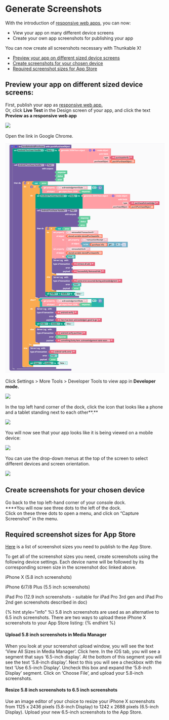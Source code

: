 # Generate Screenshots

With the introduction of [responsive web apps,](publish-as-a-web-app-pro.md#responsive-web-app) you can now:

* View your app on many different device screens
* Create your own app screenshots for publishing your app

You can now create all screenshots necessary with Thunkable X!

* [Preview your app on different sized device screens](generate-screenshots.md#preview-your-app-on-different-sized-device-screens)
* [Create screenshots for your chosen device](generate-screenshots.md#create-screenshots-for-your-chosen-device)
* [Required screenshot sizes for App Store](generate-screenshots.md#required-screenshot-sizes-for-app-store)

## **Preview your app on different sized device screens:**

First, publish your app as [responsive web app.](https://docs.thunkable.com/publish-as-a-web-app-pro#responsive-web-app)  
Or, click **Live Test**  in the Design screen of your app, and click the text **Preview as a responsive web app**

![](.gitbook/assets/screenshot%20%281%29.png)

Open the link in Google Chrome.

![](.gitbook/assets/1.png)

Click Settings &gt; More Tools &gt; Developer Tools to view app in **Developer mode.**

![](.gitbook/assets/2.jpeg)

In the top left hand corner of the dock, click the icon that looks like a phone and a tablet standing next to each other**.**

![](.gitbook/assets/screen-shot-2020-06-19-at-11.10.32-pm.png)

You will now see that your app looks like it is being viewed on a mobile device:

![](.gitbook/assets/6.png)

You can use the drop-down menus at the top of the screen to select different devices and screen orientation.

![](.gitbook/assets/7.png)

## **Create screenshots for your chosen device**

Go back to the top left-hand corner of your console dock.  
****You will now see three dots to the left of the dock.   
Click on these three dots to open a menu, and click on “Capture Screenshot” in the menu.

## **Required screenshot sizes for App Store**

[Here](https://help.apple.com/app-store-connect/#/devd274dd925) is a list of screenshot sizes you need to publish to the App Store.

To get all of the screenshot sizes you need, create screenshots using the following device settings. Each device name will be followed by its corresponding screen size in the screenshot doc linked above.

iPhone X \(5.8 inch screenshots\)

iPhone 6/7/8 Plus \(5.5 inch screenshots\)

iPad Pro \(12.9 inch screenshots - suitable for iPad Pro 3rd gen and iPad Pro 2nd gen screenshots described in doc\)

{% hint style="info" %}
5.8 inch screenshots are used as an alternative to 6.5 inch screenshots. There are two ways to upload these iPhone X screenshots to your App Store listing:
{% endhint %}

#### Upload 5.8 inch screenshots in Media Manager

When you look at your screenshot upload window, you will see the text ‘View All Sizes in Media Manager’. Click here. In the iOS tab, you will see a segment that says ‘6.5-inch display’. At the bottom of this segment you will see the text ‘5.8-inch display’. Next to this you will see a checkbox with the text ‘Use 6.5-inch Display’. Uncheck this box and expand the ‘5.8-inch Display’ segment. Click on ‘Choose File’, and upload your 5.8-inch screenshots.

#### Resize 5.8 inch screenshots to 6.5 inch screenshots

Use an image editor of your choice to resize your iPhone X screenshots from 1125 x 2436 pixels \(5.8-inch Display\) to 1242 x 2688 pixels \(6.5-inch Display\). Upload your new 6.5-inch screenshots to the App Store.

